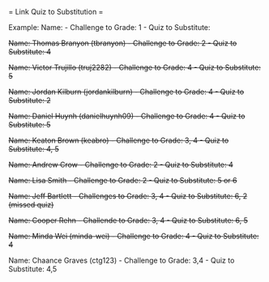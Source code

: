 = Link Quiz to Substitution =

Example:
Name: - Challenge to Grade: 1 - Quiz to Substitute:

~~Name: Thomas Branyon (tbranyon) - Challenge to Grade: 2 - Quiz to Substitute: 4~~

~~Name: Victor Trujillo (truj2282) - Challenge to Grade: 4 - Quiz to Substitute: 5~~

~~Name: Jordan Kilburn (jordankilburn) - Challenge to Grade: 4 - Quiz to Substitute: 2~~

~~Name: Daniel Huynh (danielhuynh09) - Challenge to Grade: 4 - Quiz to Substitute: 5~~

~~Name: Keaton Brown (keabro) - Challenge to Grade: 3, 4 - Quiz to Substitute: 4, 5~~

~~Name: Andrew Crow - Challenge to Grade: 2 - Quiz to Substitute: 4~~

~~Name: Lisa Smith - Challenge to Grade: 2 - Quiz to Substitute: 5 or 6~~

~~Name: Jeff Bartlett - Challenges to Grade: 3, 4 - Quiz to Substitute: 6, 2 (missed quiz)~~

~~Name: Cooper Rehn - Challende to Grade: 3, 4 - Quiz to Substitute: 6, 5~~

~~Name: Minda Wei (minda-wei) - Challenge to Grade: 4 - Quiz to Substitute: 4~~

Name: Chaance Graves (ctg123) - Challenge to Grade: 3,4 - Quiz to Substitute: 4,5
